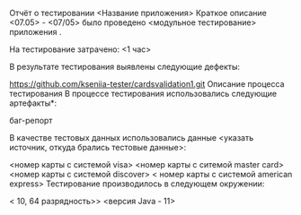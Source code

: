 Отчёт о тестировании <Название приложения>
Краткое описание 
<07.05> - <07/05> было проведено <модульное тестирование> приложения <Credit Card Number Validator>.

На тестирование затрачено: <1 час>

В результате тестирования выявлены следующие дефекты:

https://github.com/kseniia-tester/cardsvalidation1.git
Описание процесса тестирования
В процессе тестирования использовались следующие артефакты*:

баг-репорт 


В качестве тестовых данных использовались данные <указать источник, откуда брались тестовые данные>:

<номер карты с системой visa>
<номер карты с ситемой master card>
<номер карты с системой discover>
< номер карты с системой american express>
Тестирование производилось в следующем окружении:

< 10, 64 разрядность>> 
<версия Java - 11>
 
